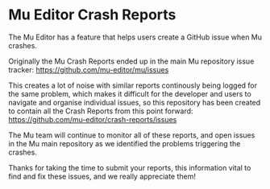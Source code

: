 # Mu Editor Crash Reports

The Mu Editor has a feature that helps users create a GitHub issue when Mu crashes.

Originally the Mu Crash Reports ended up in the main Mu repository issue tracker: https://github.com/mu-editor/mu/issues

This creates a lot of noise with similar reports continously being logged for the same problem, which makes it difficult for the developer and users to navigate and organise individual issues, so this repository has been created to contain all the Crash Reports from this point forward: https://github.com/mu-editor/crash-reports/issues

The Mu team will continue to monitor all of these reports, and open issues in the Mu main repository as we identified the problems triggering the crashes.

Thanks for taking the time to submit your reports, this information vital to find and fix these issues, and we really appreciate them!

